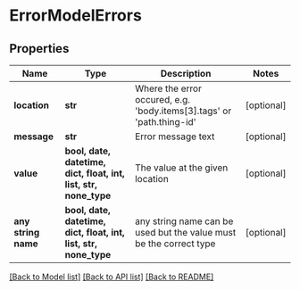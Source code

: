 # ErrorModelErrors


## Properties
Name | Type | Description | Notes
------------ | ------------- | ------------- | -------------
**location** | **str** | Where the error occured, e.g. &#39;body.items[3].tags&#39; or &#39;path.thing-id&#39; | [optional] 
**message** | **str** | Error message text | [optional] 
**value** | **bool, date, datetime, dict, float, int, list, str, none_type** | The value at the given location | [optional] 
**any string name** | **bool, date, datetime, dict, float, int, list, str, none_type** | any string name can be used but the value must be the correct type | [optional]

[[Back to Model list]](../README.md#documentation-for-models) [[Back to API list]](../README.md#documentation-for-api-endpoints) [[Back to README]](../README.md)


